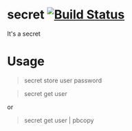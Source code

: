 # secret [![Build Status](https://travis-ci.org/stakhiv/secret.svg?branch=master)](https://travis-ci.org/stakhiv/secret)
It's a secret

# Usage
>secret store user password

>secret get user

or

>secret get user | pbcopy
